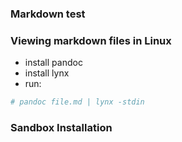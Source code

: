 ### Markdown test


### Viewing markdown files in Linux

- install pandoc
- install lynx
- run:
```bash
# pandoc file.md | lynx -stdin
```


### Sandbox Installation



